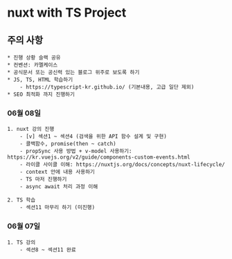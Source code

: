 # nuxt with TS Project

## 주의 사항
    * 진행 상황 슬랙 공유
    * 컨벤션: 카멜케이스
    * 공식문서 또는 공신력 있는 블로그 위주로 보도록 하기
    * JS, TS, HTML 학습하기
        - https://typescript-kr.github.io/ (기본내용, 고급 일단 제외)
    * SEO 최적화 까지 진행하기

### 06월 08일
    1. nuxt 강의 진행 
        - [v] 섹션1 ~ 섹션4 (검색을 위한 API 함수 설계 및 구현)
        - 콜백함수, promise(then ~ catch) 
        - propSync 사용 방법 + v-model 사용하기: https://kr.vuejs.org/v2/guide/components-custom-events.html
        - 라이클 사이클 이해: https://nuxtjs.org/docs/concepts/nuxt-lifecycle/
        - context 안에 내용 사용하기
        - TS 마저 진행하기
        - async await 처리 과정 이해

    2. TS 학습
        - 섹션11 마무리 하기 (미진행)

### 06월 07일
    1. TS 강의 
        - 섹션8 ~ 섹션11 완료
